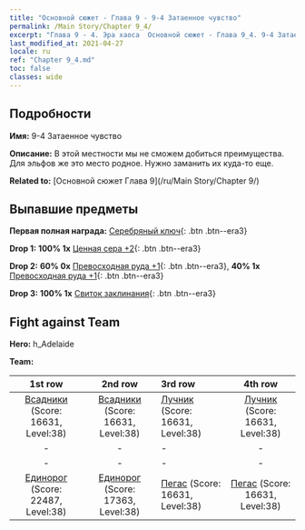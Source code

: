 ```yaml
---
title: "Основной сюжет - Глава 9 - 9-4 Затаенное чувство"
permalink: /Main Story/Chapter 9_4/
excerpt: "Глава 9 - 4. Эра хаоса  Основной сюжет - Глава 9_4. 9-4 Затаенное чувство"
last_modified_at: 2021-04-27
locale: ru
ref: "Chapter 9_4.md"
toc: false
classes: wide
---
```


## Подробности

 **Имя:** 9-4 Затаенное чувство

 **Описание:** В этой местности мы не сможем добиться преимущества. Для эльфов же это место родное. Нужно заманить их куда-то еще.

 **Related to:** [Основной сюжет Глава 9](/ru/Main Story/Chapter 9/)

## Выпавшие предметы

 **Первая полная награда:** [Серебряный ключ](/ItemsRU/con_693/){: .btn .btn--era3}

 **Drop 1:** **100% 1x** [Ценная сера +2](/ItemsRU/mat_29/){: .btn .btn--era3}

 **Drop 2:** **60% 0x** [Превосходная руда +1](/ItemsRU/mat_19/){: .btn .btn--era3}, **40% 1x** [Превосходная руда +1](/ItemsRU/mat_19/){: .btn .btn--era3}

 **Drop 3:** **100% 1x** [Свиток заклинания](/ItemsRU/con_694/){: .btn .btn--era3}


## Fight against Team
 **Hero:** h_Adelaide

 **Team:**


  | 1st row | 2nd row | 3rd row | 4th row |
  |:----:|:----:|:----|:----:|
  | [Всадники](/ru/units/Cavalier/) (Score: 16631, Level:38)  | [Всадники](/ru/units/Cavalier/) (Score: 16631, Level:38)  | [Лучник](/ru/units/Marksman/) (Score: 16631, Level:38)  | [Лучник](/ru/units/Marksman/) (Score: 16631, Level:38)  |
  | - | - | - | - |
  | - | - | - | - |
  | [Единорог](/ru/units/Unicorn/) (Score: 22487, Level:38)  | [Единорог](/ru/units/Unicorn/) (Score: 17363, Level:38)  | [Пегас](/ru/units/Pegasus/) (Score: 16631, Level:38)  | [Пегас](/ru/units/Pegasus/) (Score: 16631, Level:38)  |


